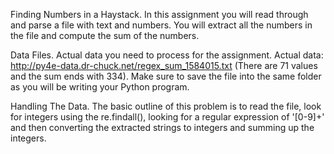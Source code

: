 Finding Numbers in a Haystack.  In this assignment you will read through and parse a file with text and numbers. You will extract all the numbers in the file and compute the sum of the numbers.

Data Files.  Actual data you need to process for the assignment.  Actual data: http://py4e-data.dr-chuck.net/regex_sum_1584015.txt (There are 71 values and the sum ends with 334).  Make sure to save the file into the same folder as you will be writing your Python program.

Handling The Data.  The basic outline of this problem is to read the file, look for integers using the re.findall(), looking for a regular expression of '[0-9]+' and then converting the extracted strings to integers and summing up the integers.